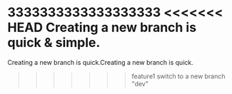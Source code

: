 3333333333333333333
<<<<<<< HEAD
Creating a new branch is quick & simple.
=======
Creating a new branch is quick.Creating a new branch is quick.

>>>>>>> feature1
switch to a new branch "dev"
